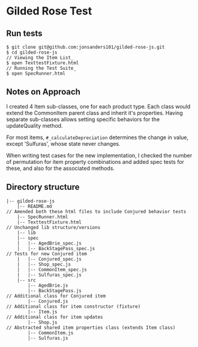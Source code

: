# Gilded Rose Test

## Run tests

```
$ git clone git@github.com:jonsanders101/gilded-rose-js.git
$ cd gilded-rose-js
// Viewing the Item List_
$ open TexttestFixture.html
// Running the Test Suite_
$ open SpecRunner.html
```

## Notes on Approach

I created 4 Item sub-classes, one for each product type. Each class would extend the CommonItem parent class and inherit it's  properties. Having separate sub-classes  allows setting specific behaviors for the updateQuality method.

For most items, `#_calculateDepreciation` determines the change in value, except 'Sulfuras', whose state never changes.

When writing test cases for the new implementation, I checked the number of permutation for item property combinations and added spec tests for these, and also for the associated methods. 


## Directory structure
```
|-- gilded-rose-js
    |-- README.md
// Amended both these html files to include Conjured behavior tests
    |-- SpecRunner.html
    |-- TexttestFixture.html
// Unchanged lib structure/versions
    |-- lib
    |-- spec
    |   |-- AgedBrie_spec.js
    |   |-- BackStagePass_spec.js
// Tests for new Conjured item
    |   |-- Conjured_spec.js
    |   |-- Shop_spec.js
    |   |-- CommonItem_spec.js
    |   |-- Sulfuras_spec.js
    |-- src
        |-- AgedBrie.js
        |-- BackStagePass.js
// Additional class for Conjured item
        |-- Conjured.js
// Additional class for item constructor (fixture)
        |-- Item.js
// Additional class for item updates
        |-- Shop.js
// Abstracted shared item properties class (extends Item class)
        |-- CommonItem.js
        |-- Sulfuras.js
```
